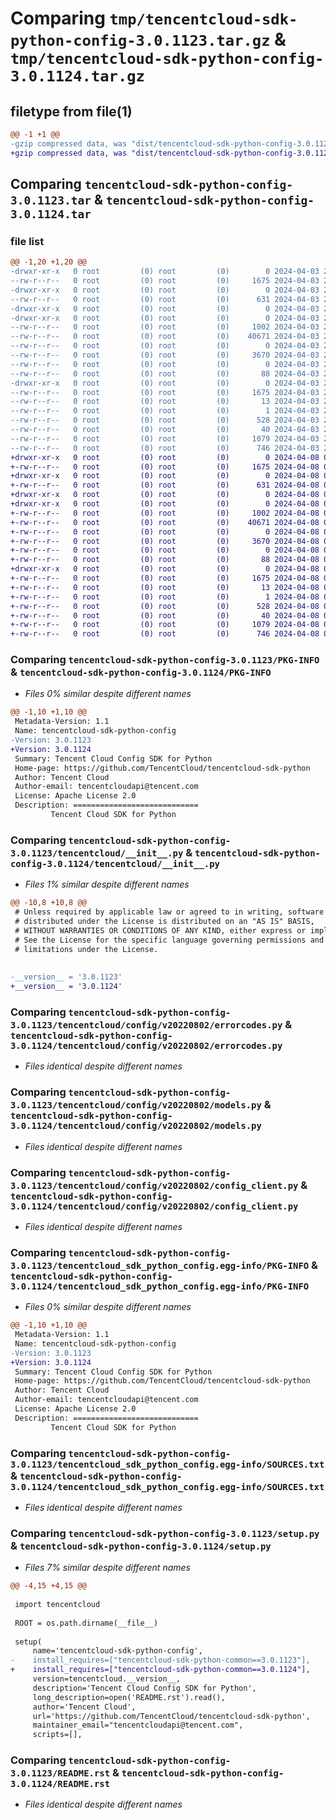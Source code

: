 # Comparing `tmp/tencentcloud-sdk-python-config-3.0.1123.tar.gz` & `tmp/tencentcloud-sdk-python-config-3.0.1124.tar.gz`

## filetype from file(1)

```diff
@@ -1 +1 @@
-gzip compressed data, was "dist/tencentcloud-sdk-python-config-3.0.1123.tar", last modified: Wed Apr  3 20:30:53 2024, max compression
+gzip compressed data, was "dist/tencentcloud-sdk-python-config-3.0.1124.tar", last modified: Mon Apr  8 03:08:56 2024, max compression
```

## Comparing `tencentcloud-sdk-python-config-3.0.1123.tar` & `tencentcloud-sdk-python-config-3.0.1124.tar`

### file list

```diff
@@ -1,20 +1,20 @@
-drwxr-xr-x   0 root         (0) root         (0)        0 2024-04-03 20:30:53.000000 tencentcloud-sdk-python-config-3.0.1123/
--rw-r--r--   0 root         (0) root         (0)     1675 2024-04-03 20:30:53.000000 tencentcloud-sdk-python-config-3.0.1123/PKG-INFO
-drwxr-xr-x   0 root         (0) root         (0)        0 2024-04-03 20:30:53.000000 tencentcloud-sdk-python-config-3.0.1123/tencentcloud/
--rw-r--r--   0 root         (0) root         (0)      631 2024-04-03 20:30:53.000000 tencentcloud-sdk-python-config-3.0.1123/tencentcloud/__init__.py
-drwxr-xr-x   0 root         (0) root         (0)        0 2024-04-03 20:30:53.000000 tencentcloud-sdk-python-config-3.0.1123/tencentcloud/config/
-drwxr-xr-x   0 root         (0) root         (0)        0 2024-04-03 20:30:53.000000 tencentcloud-sdk-python-config-3.0.1123/tencentcloud/config/v20220802/
--rw-r--r--   0 root         (0) root         (0)     1002 2024-04-03 20:30:53.000000 tencentcloud-sdk-python-config-3.0.1123/tencentcloud/config/v20220802/errorcodes.py
--rw-r--r--   0 root         (0) root         (0)    40671 2024-04-03 20:30:53.000000 tencentcloud-sdk-python-config-3.0.1123/tencentcloud/config/v20220802/models.py
--rw-r--r--   0 root         (0) root         (0)        0 2024-04-03 20:30:53.000000 tencentcloud-sdk-python-config-3.0.1123/tencentcloud/config/v20220802/__init__.py
--rw-r--r--   0 root         (0) root         (0)     3670 2024-04-03 20:30:53.000000 tencentcloud-sdk-python-config-3.0.1123/tencentcloud/config/v20220802/config_client.py
--rw-r--r--   0 root         (0) root         (0)        0 2024-04-03 20:30:53.000000 tencentcloud-sdk-python-config-3.0.1123/tencentcloud/config/__init__.py
--rw-r--r--   0 root         (0) root         (0)       88 2024-04-03 20:30:53.000000 tencentcloud-sdk-python-config-3.0.1123/setup.cfg
-drwxr-xr-x   0 root         (0) root         (0)        0 2024-04-03 20:30:53.000000 tencentcloud-sdk-python-config-3.0.1123/tencentcloud_sdk_python_config.egg-info/
--rw-r--r--   0 root         (0) root         (0)     1675 2024-04-03 20:30:53.000000 tencentcloud-sdk-python-config-3.0.1123/tencentcloud_sdk_python_config.egg-info/PKG-INFO
--rw-r--r--   0 root         (0) root         (0)       13 2024-04-03 20:30:53.000000 tencentcloud-sdk-python-config-3.0.1123/tencentcloud_sdk_python_config.egg-info/top_level.txt
--rw-r--r--   0 root         (0) root         (0)        1 2024-04-03 20:30:53.000000 tencentcloud-sdk-python-config-3.0.1123/tencentcloud_sdk_python_config.egg-info/dependency_links.txt
--rw-r--r--   0 root         (0) root         (0)      528 2024-04-03 20:30:53.000000 tencentcloud-sdk-python-config-3.0.1123/tencentcloud_sdk_python_config.egg-info/SOURCES.txt
--rw-r--r--   0 root         (0) root         (0)       40 2024-04-03 20:30:53.000000 tencentcloud-sdk-python-config-3.0.1123/tencentcloud_sdk_python_config.egg-info/requires.txt
--rw-r--r--   0 root         (0) root         (0)     1079 2024-04-03 20:30:53.000000 tencentcloud-sdk-python-config-3.0.1123/setup.py
--rw-r--r--   0 root         (0) root         (0)      746 2024-04-03 20:30:53.000000 tencentcloud-sdk-python-config-3.0.1123/README.rst
+drwxr-xr-x   0 root         (0) root         (0)        0 2024-04-08 03:08:56.000000 tencentcloud-sdk-python-config-3.0.1124/
+-rw-r--r--   0 root         (0) root         (0)     1675 2024-04-08 03:08:56.000000 tencentcloud-sdk-python-config-3.0.1124/PKG-INFO
+drwxr-xr-x   0 root         (0) root         (0)        0 2024-04-08 03:08:56.000000 tencentcloud-sdk-python-config-3.0.1124/tencentcloud/
+-rw-r--r--   0 root         (0) root         (0)      631 2024-04-08 03:08:56.000000 tencentcloud-sdk-python-config-3.0.1124/tencentcloud/__init__.py
+drwxr-xr-x   0 root         (0) root         (0)        0 2024-04-08 03:08:56.000000 tencentcloud-sdk-python-config-3.0.1124/tencentcloud/config/
+drwxr-xr-x   0 root         (0) root         (0)        0 2024-04-08 03:08:56.000000 tencentcloud-sdk-python-config-3.0.1124/tencentcloud/config/v20220802/
+-rw-r--r--   0 root         (0) root         (0)     1002 2024-04-08 03:08:56.000000 tencentcloud-sdk-python-config-3.0.1124/tencentcloud/config/v20220802/errorcodes.py
+-rw-r--r--   0 root         (0) root         (0)    40671 2024-04-08 03:08:56.000000 tencentcloud-sdk-python-config-3.0.1124/tencentcloud/config/v20220802/models.py
+-rw-r--r--   0 root         (0) root         (0)        0 2024-04-08 03:08:56.000000 tencentcloud-sdk-python-config-3.0.1124/tencentcloud/config/v20220802/__init__.py
+-rw-r--r--   0 root         (0) root         (0)     3670 2024-04-08 03:08:56.000000 tencentcloud-sdk-python-config-3.0.1124/tencentcloud/config/v20220802/config_client.py
+-rw-r--r--   0 root         (0) root         (0)        0 2024-04-08 03:08:56.000000 tencentcloud-sdk-python-config-3.0.1124/tencentcloud/config/__init__.py
+-rw-r--r--   0 root         (0) root         (0)       88 2024-04-08 03:08:56.000000 tencentcloud-sdk-python-config-3.0.1124/setup.cfg
+drwxr-xr-x   0 root         (0) root         (0)        0 2024-04-08 03:08:56.000000 tencentcloud-sdk-python-config-3.0.1124/tencentcloud_sdk_python_config.egg-info/
+-rw-r--r--   0 root         (0) root         (0)     1675 2024-04-08 03:08:56.000000 tencentcloud-sdk-python-config-3.0.1124/tencentcloud_sdk_python_config.egg-info/PKG-INFO
+-rw-r--r--   0 root         (0) root         (0)       13 2024-04-08 03:08:56.000000 tencentcloud-sdk-python-config-3.0.1124/tencentcloud_sdk_python_config.egg-info/top_level.txt
+-rw-r--r--   0 root         (0) root         (0)        1 2024-04-08 03:08:56.000000 tencentcloud-sdk-python-config-3.0.1124/tencentcloud_sdk_python_config.egg-info/dependency_links.txt
+-rw-r--r--   0 root         (0) root         (0)      528 2024-04-08 03:08:56.000000 tencentcloud-sdk-python-config-3.0.1124/tencentcloud_sdk_python_config.egg-info/SOURCES.txt
+-rw-r--r--   0 root         (0) root         (0)       40 2024-04-08 03:08:56.000000 tencentcloud-sdk-python-config-3.0.1124/tencentcloud_sdk_python_config.egg-info/requires.txt
+-rw-r--r--   0 root         (0) root         (0)     1079 2024-04-08 03:08:56.000000 tencentcloud-sdk-python-config-3.0.1124/setup.py
+-rw-r--r--   0 root         (0) root         (0)      746 2024-04-08 03:08:56.000000 tencentcloud-sdk-python-config-3.0.1124/README.rst
```

### Comparing `tencentcloud-sdk-python-config-3.0.1123/PKG-INFO` & `tencentcloud-sdk-python-config-3.0.1124/PKG-INFO`

 * *Files 0% similar despite different names*

```diff
@@ -1,10 +1,10 @@
 Metadata-Version: 1.1
 Name: tencentcloud-sdk-python-config
-Version: 3.0.1123
+Version: 3.0.1124
 Summary: Tencent Cloud Config SDK for Python
 Home-page: https://github.com/TencentCloud/tencentcloud-sdk-python
 Author: Tencent Cloud
 Author-email: tencentcloudapi@tencent.com
 License: Apache License 2.0
 Description: ============================
         Tencent Cloud SDK for Python
```

### Comparing `tencentcloud-sdk-python-config-3.0.1123/tencentcloud/__init__.py` & `tencentcloud-sdk-python-config-3.0.1124/tencentcloud/__init__.py`

 * *Files 1% similar despite different names*

```diff
@@ -10,8 +10,8 @@
 # Unless required by applicable law or agreed to in writing, software
 # distributed under the License is distributed on an "AS IS" BASIS,
 # WITHOUT WARRANTIES OR CONDITIONS OF ANY KIND, either express or implied.
 # See the License for the specific language governing permissions and
 # limitations under the License.
 
 
-__version__ = '3.0.1123'
+__version__ = '3.0.1124'
```

### Comparing `tencentcloud-sdk-python-config-3.0.1123/tencentcloud/config/v20220802/errorcodes.py` & `tencentcloud-sdk-python-config-3.0.1124/tencentcloud/config/v20220802/errorcodes.py`

 * *Files identical despite different names*

### Comparing `tencentcloud-sdk-python-config-3.0.1123/tencentcloud/config/v20220802/models.py` & `tencentcloud-sdk-python-config-3.0.1124/tencentcloud/config/v20220802/models.py`

 * *Files identical despite different names*

### Comparing `tencentcloud-sdk-python-config-3.0.1123/tencentcloud/config/v20220802/config_client.py` & `tencentcloud-sdk-python-config-3.0.1124/tencentcloud/config/v20220802/config_client.py`

 * *Files identical despite different names*

### Comparing `tencentcloud-sdk-python-config-3.0.1123/tencentcloud_sdk_python_config.egg-info/PKG-INFO` & `tencentcloud-sdk-python-config-3.0.1124/tencentcloud_sdk_python_config.egg-info/PKG-INFO`

 * *Files 0% similar despite different names*

```diff
@@ -1,10 +1,10 @@
 Metadata-Version: 1.1
 Name: tencentcloud-sdk-python-config
-Version: 3.0.1123
+Version: 3.0.1124
 Summary: Tencent Cloud Config SDK for Python
 Home-page: https://github.com/TencentCloud/tencentcloud-sdk-python
 Author: Tencent Cloud
 Author-email: tencentcloudapi@tencent.com
 License: Apache License 2.0
 Description: ============================
         Tencent Cloud SDK for Python
```

### Comparing `tencentcloud-sdk-python-config-3.0.1123/tencentcloud_sdk_python_config.egg-info/SOURCES.txt` & `tencentcloud-sdk-python-config-3.0.1124/tencentcloud_sdk_python_config.egg-info/SOURCES.txt`

 * *Files identical despite different names*

### Comparing `tencentcloud-sdk-python-config-3.0.1123/setup.py` & `tencentcloud-sdk-python-config-3.0.1124/setup.py`

 * *Files 7% similar despite different names*

```diff
@@ -4,15 +4,15 @@
 
 import tencentcloud
 
 ROOT = os.path.dirname(__file__)
 
 setup(
     name='tencentcloud-sdk-python-config',
-    install_requires=["tencentcloud-sdk-python-common==3.0.1123"],
+    install_requires=["tencentcloud-sdk-python-common==3.0.1124"],
     version=tencentcloud.__version__,
     description='Tencent Cloud Config SDK for Python',
     long_description=open('README.rst').read(),
     author='Tencent Cloud',
     url='https://github.com/TencentCloud/tencentcloud-sdk-python',
     maintainer_email="tencentcloudapi@tencent.com",
     scripts=[],
```

### Comparing `tencentcloud-sdk-python-config-3.0.1123/README.rst` & `tencentcloud-sdk-python-config-3.0.1124/README.rst`

 * *Files identical despite different names*

